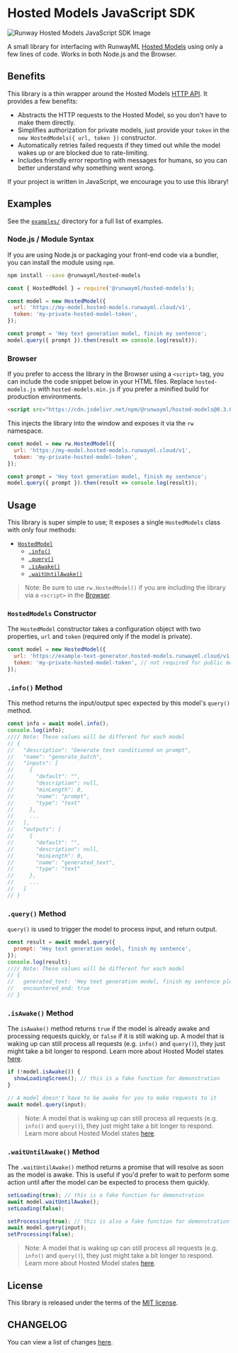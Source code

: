 # Hosted Models JavaScript SDK

![Runway Hosted Models JavaScript SDK Image](https://runway-static-assets.s3.amazonaws.com/github/hosted-models-js-sdk.jpg)

A small library for interfacing with RunwayML [Hosted Models](https://learn.runwayml.com/#/how-to/hosted-models) using only a few lines of code. Works in both Node.js and the Browser.

## Benefits

This library is a thin wrapper around the Hosted Models [HTTP API](https://learn.runwayml.com/#/how-to/hosted-models?id=http-api). It provides a few benefits:

- Abstracts the HTTP requests to the Hosted Model, so you don't have to make them directly.
- Simplifies authorization for private models, just provide your `token` in the `new HostedModels({ url, token })` constructor.
- Automatically retries failed requests if they timed out while the model wakes up or are blocked due to rate-limiting.
- Includes friendly error reporting with messages for humans, so you can better understand why something went wrong.

If your project is written in JavaScript, we encourage you to use this library!

## Examples

See the [`examples/`](examples) directory for a full list of examples.

### Node.js / Module Syntax

If you are using Node.js or packaging your front-end code via a bundler, you can install the module using `npm`.

```bash
npm install --save @runwayml/hosted-models
```

```javascript
const { HostedModel } = require('@runwayml/hosted-models');

const model = new HostedModel({
  url: 'https://my-model.hosted-models.runwayml.cloud/v1',
  token: 'my-private-hosted-model-token',
});

const prompt = 'Hey text generation model, finish my sentence';
model.query({ prompt }).then(result => console.log(result));
```

### Browser

If you prefer to access the library in the Browser using a `<script>` tag, you can include the code snippet below in your HTML files. Replace `hosted-models.js` with `hosted-models.min.js` if you prefer a minified build for production environments.

```html
<script src="https://cdn.jsdelivr.net/npm/@runwayml/hosted-models@0.3.0/dist/hosted-models.js"></script>
```

This injects the library into the window and exposes it via the `rw` namespace.

```javascript
const model = new rw.HostedModel({
  url: 'https://my-model.hosted-models.runwayml.cloud/v1',
  token: 'my-private-hosted-model-token',
});

const prompt = 'Hey text generation model, finish my sentence';
model.query({ prompt }).then(result => console.log(result));
```

## Usage

This library is super simple to use; It exposes a single `HostedModels` class with only four methods:

- [`HostedModel`](#hostedmodels-constructor)
  - [`.info()`](#info-method)
  - [`.query()`](#query-method)
  - [`.isAwake()`](#isAwake-method)
  - [`.waitUntilAwake()`](#waitUntilAwake-method)

> Note: Be sure to use `rw.HostedModel()` if you are including the library via a `<script>` in the [Browser](#browser).

### `HostedModels` Constructor

The `HostedModel` constructor takes a configuration object with two properties, `url` and `token` (required only if the model is private).

```javascript
const model = new HostedModel({
  url: 'https://example-text-generator.hosted-models.runwayml.cloud/v1',
  token: 'my-private-hosted-model-token', // not required for public models
});
```

### `.info()` Method

This method returns the input/output spec expected by this model's `query()` method.

```javascript
const info = await model.info();
console.log(info);
//// Note: These values will be different for each model
// {
//   "description": "Generate text conditioned on prompt",
//   "name": "generate_batch",
//   "inputs": [
//     {
//       "default": "",
//       "description": null,
//       "minLength": 0,
//       "name": "prompt",
//       "type": "text"
//     },
//     ...
//   ],
//   "outputs": [
//     {
//       "default": "",
//       "description": null,
//       "minLength": 0,
//       "name": "generated_text",
//       "type": "text"
//     },
//     ...
//   ]
// }
```

### `.query()` Method

`query()` is used to trigger the model to process input, and return output.

```javascript
const result = await model.query({
  prompt: 'Hey text generation model, finish my sentence',
});
console.log(result);
//// Note: These values will be different for each model
// {
//   generated_text: 'Hey text generation model, finish my sentence please.',
//   encountered_end: true
// }
```

### `.isAwake()` Method

The `isAwake()` method returns `true` if the model is already awake and processing requests quickly, or `false` if it is still waking up. A model that is waking up can still process all requests (e.g. `info()` and `query()`), they just might take a bit longer to respond. Learn more about Hosted Model states [here](https://learn.runwayml.com/#/how-to/hosted-models?id=asleep-awakening-and-awake-states).

```javascript
if (!model.isAwake()) {
  showLoadingScreen(); // this is a fake function for demonstration
}

// A model doesn't have to be awake for you to make requests to it
await model.query(input);
```

> Note: A model that is waking up can still process all requests (e.g. `info()` and `query()`), they just might take a bit longer to respond. Learn more about Hosted Model states [here](https://learn.runwayml.com/#/how-to/hosted-models?id=asleep-awakening-and-awake-states).

### `.waitUntilAwake()` Method

The `.waitUntilAwake()` method returns a promise that will resolve as soon as the model is awake. This is useful if you'd prefer to wait to perform some action until after the model can be expected to process them quickly.

```javascript
setLoading(true); // this is a fake function for demonstration
await model.waitUntilAwake();
setLoading(false);

setProcessing(true); // this is also a fake function for demonstration
await model.query(input);
setProcessing(false);
```

> Note: A model that is waking up can still process all requests (e.g. `info()` and `query()`), they just might take a bit longer to respond. Learn more about Hosted Model states [here](https://learn.runwayml.com/#/how-to/hosted-models?id=asleep-awakening-and-awake-states).

## License

This library is released under the terms of the [MIT license](LICENSE).

## CHANGELOG

You can view a list of changes [here](CHANGELOG.md).
